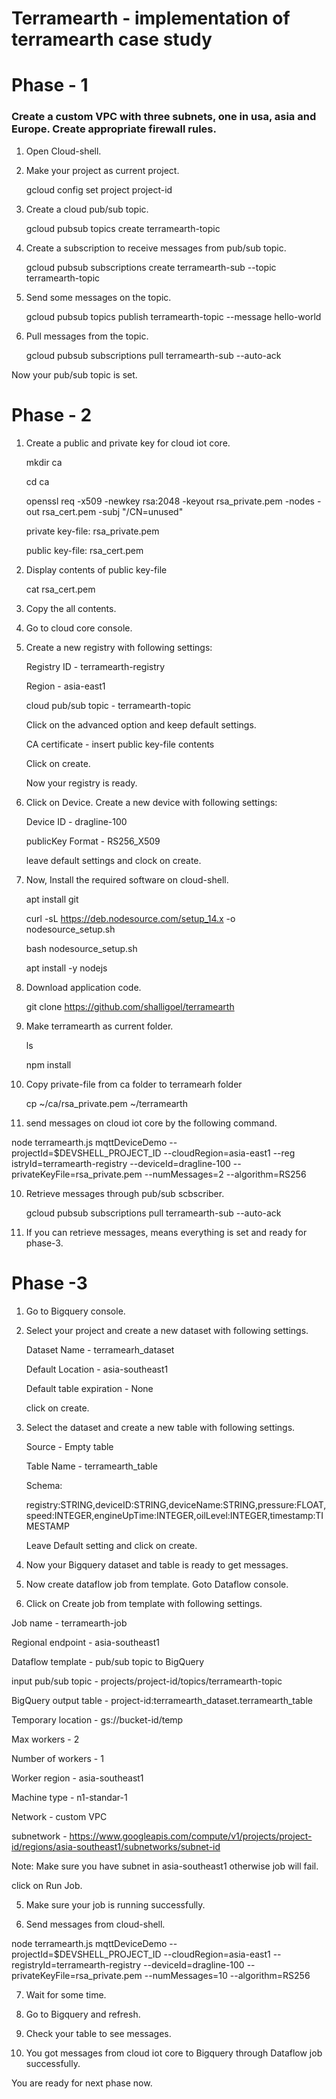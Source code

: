 # Terramearth - implementation of terramearth case study

# Phase - 1

### Create a custom VPC with three subnets, one in usa, asia and Europe. Create appropriate firewall rules.

1. Open Cloud-shell.

2. Make your project as current project.

    gcloud config set project project-id

3. Create a cloud pub/sub topic.

   gcloud pubsub topics create terramearth-topic

4. Create a subscription to receive messages from pub/sub topic.

   gcloud pubsub subscriptions create terramearth-sub --topic terramearth-topic

5. Send some messages on the topic.

   gcloud pubsub topics publish terramearth-topic --message hello-world

6. Pull messages from the topic.

   gcloud pubsub subscriptions pull terramearth-sub --auto-ack


Now your pub/sub topic is set.



# Phase - 2

1. Create a public and private key for cloud iot core.
   
   mkdir ca

   cd ca

   openssl req -x509 -newkey rsa:2048 -keyout rsa_private.pem -nodes -out rsa_cert.pem -subj "/CN=unused"

   private key-file: rsa_private.pem

   public key-file: rsa_cert.pem

2. Display contents of public key-file
 
   cat rsa_cert.pem

3. Copy the all contents.

4. Go to cloud core console.

5. Create a new registry with following settings:
   
    Registry ID - terramearth-registry

    Region - asia-east1

    cloud pub/sub topic - terramearth-topic

    Click on the advanced option and keep default settings. 

    CA certificate - insert public key-file contents

    Click on create.

    Now your registry is ready.

6. Click on Device. Create a new device with following settings:

    Device ID - dragline-100

    publicKey Format - RS256_X509

    leave default settings and clock on create.

7.  Now, Install the required software on cloud-shell.

    apt install git

    curl -sL https://deb.nodesource.com/setup_14.x -o nodesource_setup.sh

    bash nodesource_setup.sh

    apt install -y nodejs

6.  Download application code.
     
     git clone https://github.com/shalligoel/terramearth

7. Make terramearth as current folder.

   ls

   npm install

8. Copy private-file from ca folder to terramearh folder

   cp ~/ca/rsa_private.pem ~/terramearth

9.  send messages on cloud iot core by the following command.


   node terramearth.js mqttDeviceDemo --projectId=$DEVSHELL_PROJECT_ID --cloudRegion=asia-east1 --reg
istryId=terramearth-registry --deviceId=dragline-100 --privateKeyFile=rsa_private.pem --numMessages=2 --algorithm=RS256


10. Retrieve messages through pub/sub scbscriber.
    
    gcloud pubsub subscriptions pull terramearth-sub --auto-ack


11. If you can retrieve messages, means everything is set and ready for phase-3.



# Phase -3 

1. Go to Bigquery console.

2. Select your project and create a new dataset with following settings.
   
   Dataset Name - terramearh_dataset
   
   Default Location - asia-southeast1
   
   Default table expiration - None
   
   click on create.

3. Select the dataset and create a new table with following settings.

   Source - Empty table
   
   Table Name - terramearth_table
   
   Schema:
   
   registry:STRING,deviceID:STRING,deviceName:STRING,pressure:FLOAT,speed:INTEGER,engineUpTime:INTEGER,oilLevel:INTEGER,timestamp:TIMESTAMP

   Leave Default setting and click on create.

4. Now your Bigquery dataset and table is ready to get messages.


5. Now create dataflow job from template. Goto Dataflow console.

6. Click on Create job from template with following settings.

Job name - terramearth-job

Regional endpoint - asia-southeast1

Dataflow template - pub/sub topic to BigQuery

input pub/sub topic - projects/project-id/topics/terramearth-topic

BigQuery output table - project-id:terramearth_dataset.terramearth_table


Temporary location - gs://bucket-id/temp

Max workers - 2

Number of workers - 1

Worker region - asia-southeast1

Machine type - n1-standar-1

Network - custom VPC 

subnetwork - https://www.googleapis.com/compute/v1/projects/project-id/regions/asia-southeast1/subnetworks/subnet-id

Note: Make sure you have subnet in asia-southeast1 otherwise job will fail.

click on Run Job.


5. Make sure your job is running successfully.

6.  Send messages from cloud-shell.

   node terramearth.js mqttDeviceDemo --projectId=$DEVSHELL_PROJECT_ID --cloudRegion=asia-east1 --registryId=terramearth-registry --deviceId=dragline-100 --privateKeyFile=rsa_private.pem --numMessages=10 --algorithm=RS256

7. Wait for some time.

8. Go to Bigquery and refresh.

9. Check your table to see messages.

10. You got messages from cloud iot core to Bigquery through Dataflow job successfully.

You are ready for next phase now.


